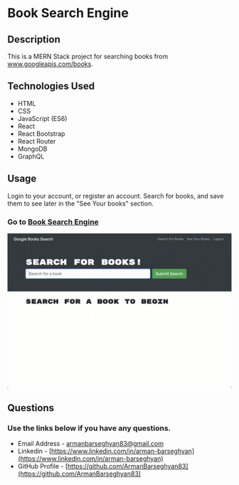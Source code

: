 # Book Search Engine

## Description
This is a MERN Stack project for searching books from www.googleapis.com/books.

## Technologies Used
- HTML
- CSS
- JavaScript (ES6)
- React
- React Bootstrap
- React Router
- MongoDB
- GraphQL

## Usage
Login to your account, or register an account. Search for books, and save them to see later in the "See Your books" section. 

### Go to [Book Search Engine](https://book-search-6x8o.onrender.com)

![About Me page](./Assets/21-mern-homework-demo-01.gif)

## Questions
### Use the links below if you have any questions.
- Email Address - [armanbarseghyan83@gmail.com](mailto:armanbarseghyan83@gmail.com)
- Linkedin - [https://www.linkedin.com/in/arman-barseghyan](https://www.linkedin.com/in/arman-barseghyan)
- GitHub Profile - [https://github.com/ArmanBarseghyan83](https://github.com/ArmanBarseghyan83)
